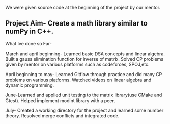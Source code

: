 
We were given source code at the beginning of the project by our mentor.

Project Aim-
Create a math library similar to numPy in C++.
--------------------------------------------------------------------------------------------------------------------------------------------------------------------------------
What Ive done so Far-

March and april beginning- Learned basic DSA concepts and linear algebra. Built a gauss elimination function for inverse of matrix. Solved CP problems given by mentor on various platforms such as codeforces, SPOJ,etc.

April beginning to may- Learned Gitflow through practice and did many CP problems on various platforms. Watched videos on linear algebra and dynamic programming.

June-Learned and applied unit testing to the matrix library(use CMake and Gtest). Helped implement modint library with a peer.

July- Created a working directory for the project and learned some number theory. Resolved merge conflicts and integrated code.
